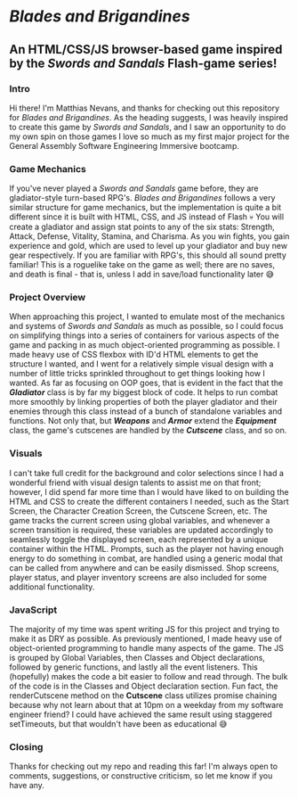 # *Blades and Brigandines* #
## An HTML/CSS/JS browser-based game inspired by the *Swords and Sandals* Flash-game series! ##

### Intro ###
Hi there! I'm Matthias Nevans, and thanks for checking out this repository for *Blades and Brigandines*. As the heading suggests, I was heavily inspired to create this game by *Swords and Sandals*, and I saw an opportunity to do my own spin on those games I love so much as my first major project for the General Assembly Software Engineering Immersive bootcamp.

### Game Mechanics ###
If you've never played a *Swords and Sandals* game before, they are gladiator-style turn-based RPG's. *Blades and Brigandines* follows a very similar structure for game mechanics, but the implementation is quite a bit different since it is built with HTML, CSS, and JS instead of Flash :skull: You will create a gladiator and assign stat points to any of the six stats: Strength, Attack, Defense, Vitality, Stamina, and Charisma. As you win fights, you gain experience and gold, which are used to level up your gladiator and buy new gear respectively. If you are familiar with RPG's, this should all sound pretty familiar! This is a roguelike take on the game as well; there are no saves, and death is final - that is, unless I add in save/load functionality later :sweat_smile:

### Project Overview ###
When approaching this project, I wanted to emulate most of the mechanics and systems of *Swords and Sandals* as much as possible, so I could focus on simplifying things into a series of containers for various aspects of the game and packing in as much object-oriented programming as possible. I made heavy use of CSS flexbox with ID'd HTML elements to get the structure I wanted, and I went for a relatively simple visual design with a number of little tricks sprinkled throughout to get things looking how I wanted. As far as focusing on OOP goes, that is evident in the fact that the ***Gladiator*** class is by far my biggest block of code. It helps to run combat more smoothly by linking properties of both the player gladiator and their enemies through this class instead of a bunch of standalone variables and functions. Not only that, but ***Weapons*** and ***Armor*** extend the ***Equipment*** class, the game's cutscenes are handled by the ***Cutscene*** class, and so on.

### Visuals ###
I can't take full credit for the background and color selections since I had a wonderful friend with visual design talents to assist me on that front; however, I did spend far more time than I would have liked to on building the HTML and CSS to create the different containers I needed, such as the Start Screen, the Character Creation Screen, the Cutscene Screen, etc. The game tracks the current screen using global variables, and whenever a screen transition is required, these variables are updated accordingly to seamlessly toggle the displayed screen, each represented by a unique container within the HTML. Prompts, such as the player not having enough energy to do something in combat, are handled using a generic modal that can be called from anywhere and can be easily dismissed. Shop screens, player status, and player inventory screens are also included for some additional functionality.

### JavaScript ###
The majority of my time was spent writing JS for this project and trying to make it as DRY as possible. As previously mentioned, I made heavy use of object-oriented programming to handle many aspects of the game. The JS is grouped by Global Variables, then Classes and Object declarations, followed by generic functions, and lastly all the event listeners. This (hopefully) makes the code a bit easier to follow and read through. The bulk of the code is in the Classes and Object declaration section. Fun fact, the renderCutscene method on the **Cutscene** class utilizes promise chaining because why not learn about that at 10pm on a weekday from my software engineer friend? I could have achieved the same result using staggered setTimeouts, but that wouldn't have been as educational :sweat_smile:

### Closing ###
Thanks for checking out my repo and reading this far! I'm always open to comments, suggestions, or constructive criticism, so let me know if you have any.